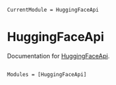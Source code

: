 ```@meta
CurrentModule = HuggingFaceApi
```

# HuggingFaceApi

Documentation for [HuggingFaceApi](https://github.com/chengchingwen/HuggingFaceApi.jl).

```@index
```

```@autodocs
Modules = [HuggingFaceApi]
```
